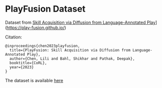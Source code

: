 # PlayFusion Dataset



Dataset from [Skill Acquisition via Diffusion from Language-Annotated Play]([https://robo-affordances.github.io/)](https://play-fusion.github.io/) 

Citation: 

```
@inproceedings{chen2023playfusion,
  title={PlayFusion: Skill Acquisition via Diffusion from Language-Annotated Play},
  author={Chen, Lili and Bahl, Shikhar and Pathak, Deepak},
  booktitle={CoRL},
  year={2023}
}
```

The dataset is available [here]()



